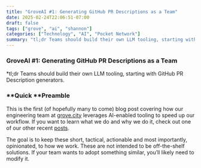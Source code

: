 ```yaml
---
title: "GroveAI #1: Generating GitHub PR Descriptions as a Team"
date: 2025-02-24T22:06:51-07:00
draft: false
tags: ["grove", "ai", "shannon"]
categories: ["Technology", "AI", "Pocket Network"]
summary: "tl;dr Teams should build their own LLM tooling, starting with GitHub PR Description generators."
---
```


### GroveAI #1: Generating GitHub PR Descriptions as a Team

*tl;dr Teams should build their own LLM tooling, starting with GitHub PR Description generators.

### **Quick **Preamble

This is the first (of hopefully many to come) blog post covering how our engineering team at [grove.city](https://www.grove.city/) leverages AI-enabled tooling to speed up our workflow. If you want to learn what we do and why we do it, check out one of our other recent [posts](https://medium.com/decentralized-infrastructure/an-update-from-grove-on-shannon-beta-testnet-path-the-past-the-future-5bf7ec2a9acf).

The goal is to keep these short, tactical, actionable and most importantly, opinionated, to how we work. These are not intended to be off-the-shelf solutions. If your team wants to adopt something similar, you’ll likely need to modify it.
